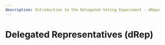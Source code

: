 ```yaml
---
description: Introduction to the Delegated Voting Experiment - dReps
---
```


# Delegated Representatives (dRep)

